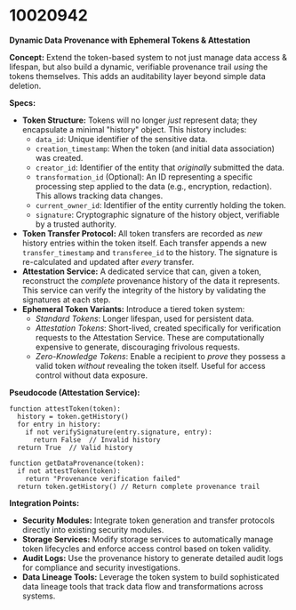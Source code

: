 # 10020942

**Dynamic Data Provenance with Ephemeral Tokens & Attestation**

**Concept:** Extend the token-based system to not just manage data access & lifespan, but also build a dynamic, verifiable provenance trail *using* the tokens themselves. This adds an auditability layer beyond simple data deletion.

**Specs:**

*   **Token Structure:** Tokens will no longer *just* represent data; they encapsulate a minimal "history" object. This history includes:
    *   `data_id`: Unique identifier of the sensitive data.
    *   `creation_timestamp`: When the token (and initial data association) was created.
    *   `creator_id`: Identifier of the entity that *originally* submitted the data.
    *   `transformation_id` (Optional):  An ID representing a specific processing step applied to the data (e.g., encryption, redaction). This allows tracking data changes.
    *   `current_owner_id`: Identifier of the entity currently holding the token.
    *   `signature`: Cryptographic signature of the history object, verifiable by a trusted authority.
*   **Token Transfer Protocol:** All token transfers are recorded as *new* history entries within the token itself.  Each transfer appends a new `transfer_timestamp` and `transferee_id` to the history. The signature is re-calculated and updated after *every* transfer.
*   **Attestation Service:** A dedicated service that can, given a token, reconstruct the *complete* provenance history of the data it represents. This service can verify the integrity of the history by validating the signatures at each step.
*   **Ephemeral Token Variants:** Introduce a tiered token system:
    *   *Standard Tokens*:  Longer lifespan, used for persistent data.
    *   *Attestation Tokens*: Short-lived, created specifically for verification requests to the Attestation Service.  These are computationally expensive to generate, discouraging frivolous requests.
    *   *Zero-Knowledge Tokens*:  Enable a recipient to *prove* they possess a valid token *without* revealing the token itself. Useful for access control without data exposure.

**Pseudocode (Attestation Service):**

```
function attestToken(token):
  history = token.getHistory()
  for entry in history:
    if not verifySignature(entry.signature, entry):
      return False  // Invalid history
  return True  // Valid history

function getDataProvenance(token):
  if not attestToken(token):
    return "Provenance verification failed"
  return token.getHistory() // Return complete provenance trail
```

**Integration Points:**

*   **Security Modules:** Integrate token generation and transfer protocols directly into existing security modules.
*   **Storage Services:** Modify storage services to automatically manage token lifecycles and enforce access control based on token validity.
*   **Audit Logs:** Use the provenance history to generate detailed audit logs for compliance and security investigations.
*   **Data Lineage Tools:**  Leverage the token system to build sophisticated data lineage tools that track data flow and transformations across systems.